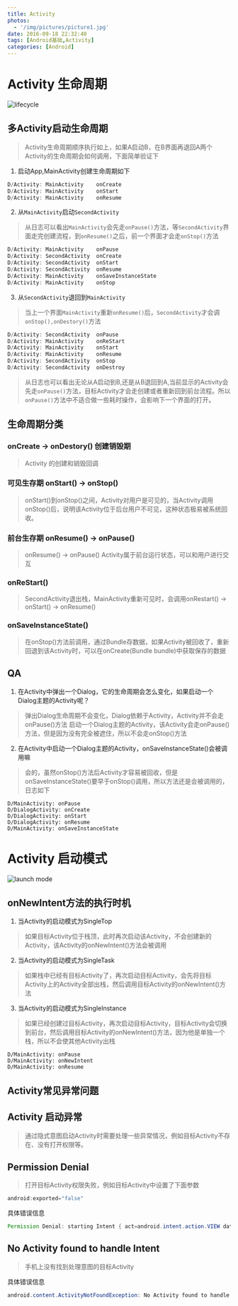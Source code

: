 ```yaml
---
title: Activity
photos:
  - '/img/pictures/picture1.jpg'
date: 2016-09-18 22:32:40
tags: [Android基础,Activity]
categories: [Android]
---
```


<!--more-->
# Activity 生命周期

![lifecycle](/img/activity_lifecycle.png)

## 多Activity启动生命周期

> Activity生命周期顺序执行如上，如果A启动B，在B界面再退回A两个Activity的生命周期会如何调用，下面简单验证下

1. 启动App,MainActivity创建生命周期如下

```java
D/Activity: MainActivity	onCreate
D/Activity: MainActivity	onStart
D/Activity: MainActivity	onResume
```
2. 从`MainActivity`启动`SecondActivity`

> 从日志可以看出`MainActivity`会先走`onPause()`方法，等`SecondActivity`界面走完创建流程，到`onResume()`之后，前一个界面才会走`onStop()`方法

```java
D/Activity: MainActivity	onPause
D/Activity: SecondActivity	onCreate
D/Activity: SecondActivity	onStart
D/Activity: SecondActivity	onResume
D/Activity: MainActivity	onSaveInstanceState
D/Activity: MainActivity	onStop
```
3. 从`SecondActivity`退回到`MainActivity`

> 当上一个界面`MainActivity`重新`onResume()`后，`SecondActivity`才会调`onStop(),onDestory()`方法

```java
D/Activity: SecondActivity	onPause
D/Activity: MainActivity	onReStart
D/Activity: MainActivity	onStart
D/Activity: MainActivity	onResume
D/Activity: SecondActivity	onStop
D/Activity: SecondActivity	onDestroy
```
> 从日志也可以看出无论从A启动到B,还是从B退回到A,当前显示的Activity会先走`onPause()`方法，目标Activity才会走创建或者重新回到前台流程。所以`onPause()`方法中不适合做一些耗时操作，会影响下一个界面的打开。

## 生命周期分类

### onCreate -> onDestory() 创建销毁期

> Activity 的创建和销毁回调

### 可见生存期 onStart() -> onStop()

> onStart()到onStop()之间，Activity对用户是可见的，当Activity调用onStop()后，说明该Activity位于后台用户不可见，这种状态极易被系统回收。

### 前台生存期 onResume() -> onPause()

> onResume() -> onPause() Activity属于前台运行状态，可以和用户进行交互

### onReStart()

> SecondActivity退出栈，MainActivity重新可见时，会调用onRestart() -> onStart() -> onResume()

### onSaveInstanceState()

> 在onStop()方法前调用，通过Bundle存数据，如果Activity被回收了，重新回退到该Activity时，可以在onCreate(Bundle bundle)中获取保存的数据

## QA
1. 在Activity中弹出一个Dialog，它的生命周期会怎么变化，如果启动一个Dialog主题的Activity呢？
> 弹出Dialog生命周期不会变化，Dialog依赖于Activity，Activity并不会走onPause()方法
> 启动一个Dialog主题的Activity，该Activity会走onPause()方法，但是因为没有完全被遮住，所以不会走onStop()方法

2. 在Activity中启动一个Dialog主题的Activity，onSaveInstanceState()会被调用嘛
> 会的，虽然onStop()方法后Activity才容易被回收，但是onSaveInstanceState()要早于onStop()调用，所以方法还是会被调用的，日志如下

```
D/MainActivity: onPause
D/DialogActivity: onCreate
D/DialogActivity: onStart
D/DialogActivity: onResume
D/MainActivity: onSaveInstanceState
```




# Activity 启动模式

![launch mode](/img/launchmode.png)

## onNewIntent方法的执行时机
1. 当Activity的启动模式为SingleTop
> 如果目标Activity位于栈顶，此时再次启动该Activity，不会创建新的Activity，该Activity的onNewIntent()方法会被调用
2. 当Activity的启动模式为SingleTask
> 如果栈中已经有目标Activity了，再次启动目标Activity，会先将目标Activity上的Activity全部出栈，然后调用目标Activity的onNewIntent()方法
3. 当Activity的启动模式为SingleInstance
> 如果已经创建过目标Activity，再次启动目标Activity，目标Activity会切换到前台，然后调用目标Activity的onNewIntent()方法，因为他是单独一个栈，所以不会使其他Activity出栈

```
D/MainActivity: onPause
D/MainActivity: onNewIntent
D/MainActivity: onResume
```

## Activity常见异常问题

## Activity 启动异常

> 通过隐式意图启动Activity时需要处理一些异常情况，例如目标Activity不存在、没有打开权限等。

## Permission Denial

> 打开目标Activity权限失败，例如目标Activity中设置了下面参数


 ```java
 android:exported="false"
 
 ```
具体错误信息 

```java
Permission Denial: starting Intent { act=android.intent.action.VIEW dat=plugin:// flg=0x10200000 cmp=cn.qbzsydsq.reader/demo.ad.dy.com.appdemo.plugin.PluginActivity } from ProcessRecord{80c0b66 26467:com.violin.violindemo/u0a931} (pid=26467, uid=10931) not exported from uid 11016
```

## No Activity found to handle Intent

> 手机上没有找到处理意图的目标Activity

具体错误信息 

```java
android.content.ActivityNotFoundException: No Activity found to handle Intent { act=android.intent.action.VIEW dat=plugi:// flg=0x10200000 }

```

 

